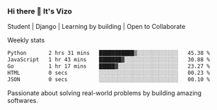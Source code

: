 ### Hi there 👋 It's Vizo

Student | Django | Learning by building | Open to Collaborate

Weekly stats
<!--START_SECTION:waka-->

```txt
Python       2 hrs 31 mins   ███████████▒░░░░░░░░░░░░░   45.38 %
JavaScript   1 hr 43 mins    ███████▓░░░░░░░░░░░░░░░░░   30.88 %
Go           1 hr 17 mins    █████▓░░░░░░░░░░░░░░░░░░░   23.27 %
HTML         0 secs          ░░░░░░░░░░░░░░░░░░░░░░░░░   00.23 %
JSON         0 secs          ░░░░░░░░░░░░░░░░░░░░░░░░░   00.10 %
```

<!--END_SECTION:waka-->


Passionate about solving real-world problems by building amazing softwares.
